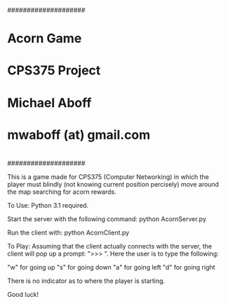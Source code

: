 ####################
#
#    Acorn Game
#    CPS375 Project
#
#    Michael Aboff
#    mwaboff (at) gmail.com
#
####################

This is a game made for CPS375 (Computer Networking) in which the player 
must blindly (not knowing current position percisely) move around the 
map searching for acorn rewards.

To Use:
Python 3.1 required.

Start the server with the following command:
    python AcornServer.py

Run the client with:
    python AcornClient.py


To Play:
Assuming that the client actually connects with the server, the client 
will pop up a prompt: ">>> ". Here the user is to type the following:

"w" for going up
"s" for going down
"a" for going left
"d" for going right

There is no indicator as to where the player is starting.

Good luck!
